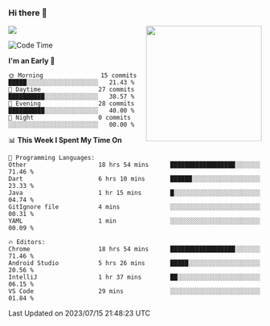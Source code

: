 ### Hi there 👋

![](https://metrics.lecoq.io/itaowu?template=classic&config.timezone=Asia%2FShanghai)
<img align='right' src="https://media.giphy.com/media/M9gbBd9nbDrOTu1Mqx/giphy.gif" width="230">

<!--START_SECTION:waka-->
![Code Time](http://img.shields.io/badge/Code%20Time-241%20hrs%2046%20mins-blue)

**I'm an Early 🐤** 

```text
🌞 Morning                15 commits          █████░░░░░░░░░░░░░░░░░░░░   21.43 % 
🌆 Daytime                27 commits          ██████████░░░░░░░░░░░░░░░   38.57 % 
🌃 Evening                28 commits          ██████████░░░░░░░░░░░░░░░   40.00 % 
🌙 Night                  0 commits           ░░░░░░░░░░░░░░░░░░░░░░░░░   00.00 % 
```


📊 **This Week I Spent My Time On** 

```text
💬 Programming Languages: 
Other                    18 hrs 54 mins      ██████████████████░░░░░░░   71.46 % 
Dart                     6 hrs 10 mins       ██████░░░░░░░░░░░░░░░░░░░   23.33 % 
Java                     1 hr 15 mins        █░░░░░░░░░░░░░░░░░░░░░░░░   04.74 % 
GitIgnore file           4 mins              ░░░░░░░░░░░░░░░░░░░░░░░░░   00.31 % 
YAML                     1 min               ░░░░░░░░░░░░░░░░░░░░░░░░░   00.09 % 

🔥 Editors: 
Chrome                   18 hrs 54 mins      ██████████████████░░░░░░░   71.46 % 
Android Studio           5 hrs 26 mins       █████░░░░░░░░░░░░░░░░░░░░   20.56 % 
IntelliJ                 1 hr 37 mins        ██░░░░░░░░░░░░░░░░░░░░░░░   06.15 % 
VS Code                  29 mins             ░░░░░░░░░░░░░░░░░░░░░░░░░   01.84 % 
```


 Last Updated on 2023/07/15 21:48:23 UTC
<!--END_SECTION:waka-->

<!--
**itaowu/itaowu** is a ✨ _special_ ✨ repository because its `README.md` (this file) appears on your GitHub profile.

Here are some ideas to get you started:

- 🔭 I’m currently working on ...
- 🌱 I’m currently learning ...
- 👯 I’m looking to collaborate on ...
- 🤔 I’m looking for help with ...
- 💬 Ask me about ...
- 📫 How to reach me: ...
- 😄 Pronouns: ...
- ⚡ Fun fact: ...
-->
